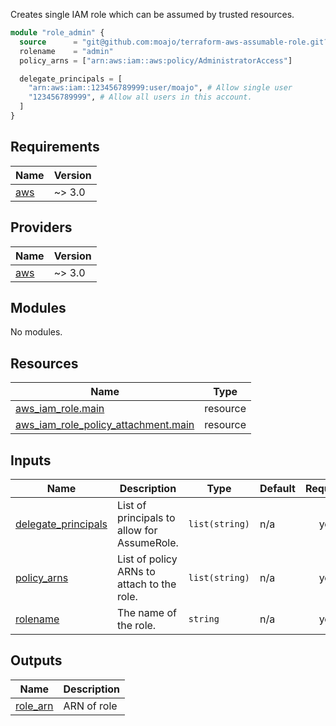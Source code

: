 Creates single IAM role which can be assumed by trusted resources.

```tf
module "role_admin" {
  source      = "git@github.com:moajo/terraform-aws-assumable-role.git?ref=v1.0.0"
  rolename    = "admin"
  policy_arns = ["arn:aws:iam::aws:policy/AdministratorAccess"]

  delegate_principals = [
    "arn:aws:iam::123456789999:user/moajo", # Allow single user
    "123456789999", # Allow all users in this account.
  ]
}
```

<!-- BEGIN_TF_DOCS -->

## Requirements

| Name                                                   | Version |
| ------------------------------------------------------ | ------- |
| <a name="requirement_aws"></a> [aws](#requirement_aws) | ~> 3.0  |

## Providers

| Name                                             | Version |
| ------------------------------------------------ | ------- |
| <a name="provider_aws"></a> [aws](#provider_aws) | ~> 3.0  |

## Modules

No modules.

## Resources

| Name                                                                                                                                          | Type     |
| --------------------------------------------------------------------------------------------------------------------------------------------- | -------- |
| [aws_iam_role.main](https://registry.terraform.io/providers/hashicorp/aws/latest/docs/resources/iam_role)                                     | resource |
| [aws_iam_role_policy_attachment.main](https://registry.terraform.io/providers/hashicorp/aws/latest/docs/resources/iam_role_policy_attachment) | resource |

## Inputs

| Name                                                                                       | Description                                 | Type           | Default | Required |
| ------------------------------------------------------------------------------------------ | ------------------------------------------- | -------------- | ------- | :------: |
| <a name="input_delegate_principals"></a> [delegate_principals](#input_delegate_principals) | List of principals to allow for AssumeRole. | `list(string)` | n/a     |   yes    |
| <a name="input_policy_arns"></a> [policy_arns](#input_policy_arns)                         | List of policy ARNs to attach to the role.  | `list(string)` | n/a     |   yes    |
| <a name="input_rolename"></a> [rolename](#input_rolename)                                  | The name of the role.                       | `string`       | n/a     |   yes    |

## Outputs

| Name                                                        | Description |
| ----------------------------------------------------------- | ----------- |
| <a name="output_role_arn"></a> [role_arn](#output_role_arn) | ARN of role |

<!-- END_TF_DOCS -->
